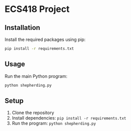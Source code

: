 # ECS418 Project

## Installation

Install the required packages using pip:

```bash
pip install -r requirements.txt
```

## Usage

Run the main Python program:

```bash
python shepherding.py
```

## Setup

1. Clone the repository
3. Install dependencies: `pip install -r requirements.txt`
4. Run the program: `python shepherding.py`
